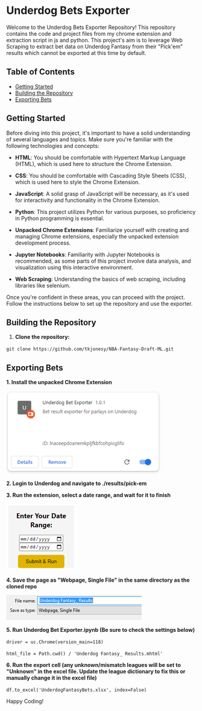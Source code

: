 # Underdog Bets Exporter

Welcome to the Underdog Bets Exporter Repository! This repository contains the code and project files from my chrome extension and extraction script in js and python. This project's aim is to leverage Web Scraping to extract bet data on Underdog Fantasy from their "Pick'em" results which cannot be exported at this time by default.
## Table of Contents

- [Getting Started](#getting-started)
- [Building the Repository](#building-the-repository)
- [Exporting Bets](#exporting-bets)

## Getting Started

Before diving into this project, it's important to have a solid understanding of several languages and topics. Make sure you're familiar with the following technologies and concepts:

- **HTML**: You should be comfortable with Hypertext Markup Language (HTML), which is used here to structure the Chrome Extension.

- **CSS**: You should be comfortable with Cascading Style Sheets (CSS), which is used here to style the Chrome Extension.

- **JavaScript**: A solid grasp of JavaScript will be necessary, as it's used for interactivity and functionality in the Chrome Extension.

- **Python**: This project utilizes Python for various purposes, so proficiency in Python programming is essential.

- **Unpacked Chrome Extensions**: Familiarize yourself with creating and managing Chrome extensions, especially the unpacked extension development process.

- **Jupyter Notebooks**: Familiarity with Jupyter Notebooks is recommended, as some parts of this project involve data analysis, and visualization using this interactive environment.

- **Web Scraping**: Understanding the basics of web scraping, including libraries like selenium.

Once you're confident in these areas, you can proceed with the project. Follow the instructions below to set up the repository and use the exporter.

## Building the Repository

1. **Clone the repository:**

`git clone https://github.com/tkjonesy/NBA-Fantasy-Draft-ML.git`

## Exporting Bets

**1. Install the unpacked Chrome Extension**

![Chrome Extension Loaded](/images/load.PNG?raw=true "Chrome Extension Loaded")

**2. Login to Underdog and navigate to ./results/pick-em**

**3. Run the extension, select a date range, and wait for it to finish**

![Run Extension](/images/date.PNG?raw=true "Run Extension")

**4. Save the page as "Webpage, Single File" in the same directory as the cloned repo**

![Save Page](/images/save-page.PNG?raw=true "Save Page")

**5. Run Underdog Bet Exporter.ipynb (Be sure to check the settings below)**

`driver = uc.Chrome(version_main=118)`

`html_file = Path.cwd() / 'Underdog Fantasy_ Results.mhtml'`

**6. Run the export cell (any unknown/mismatch leagues will be set to "Unknown" in the excel file. Update the league dictionary to fix this or manually change it in the excel file)**

`df.to_excel('UnderdogFantasyBets.xlsx', index=False)`

Happy Coding!
